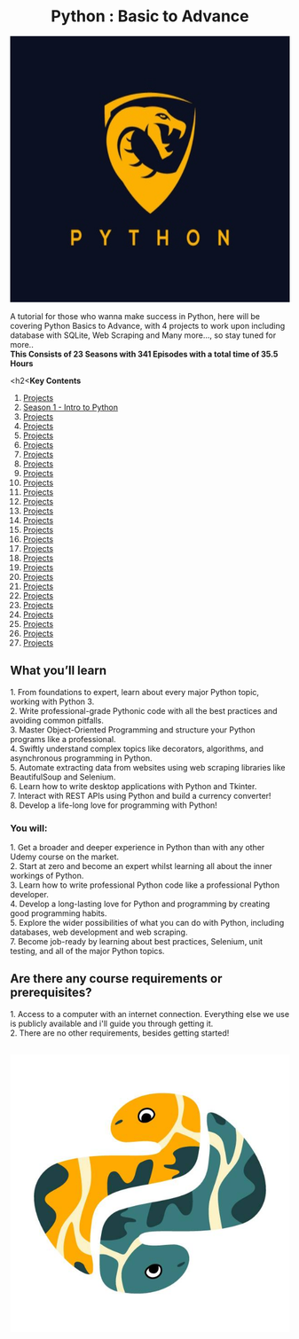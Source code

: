 <h1 align="center"><b>Python : Basic to Advance</b></h1>
<p align="center">
  <img height="480" width="700" src="background.jpg">
</p>
A tutorial for those who wanna make success in Python, here will be covering Python Basics to Advance, with 4 projects to work upon including database with SQLite, Web Scraping and Many more..., so stay tuned for more..
<br>
<b>This Consists of 23 Seasons with 341 Episodes with a total time of 35.5 Hours</b>
<br>

<h2<<b>Key Contents</b></h2>
1. <a href="/Projects.txt/">Projects</a>
2. <a href="/Season 1 - Intro to Python/">Season 1 - Intro to Python</a>
3. <a href="/Projects.txt/">Projects</a>
4. <a href="/Projects.txt/">Projects</a>
5. <a href="/Projects.txt/">Projects</a>
6. <a href="/Projects.txt/">Projects</a>
7. <a href="/Projects.txt/">Projects</a>
8. <a href="/Projects.txt/">Projects</a>
9. <a href="/Projects.txt/">Projects</a>
10. <a href="/Projects.txt/">Projects</a>
11. <a href="/Projects.txt/">Projects</a>
12. <a href="/Projects.txt/">Projects</a>
13. <a href="/Projects.txt/">Projects</a>
14. <a href="/Projects.txt/">Projects</a>
15. <a href="/Projects.txt/">Projects</a>
16. <a href="/Projects.txt/">Projects</a>
17. <a href="/Projects.txt/">Projects</a>
18. <a href="/Projects.txt/">Projects</a>
19. <a href="/Projects.txt/">Projects</a>
20. <a href="/Projects.txt/">Projects</a>
21. <a href="/Projects.txt/">Projects</a>
22. <a href="/Projects.txt/">Projects</a>
23. <a href="/Projects.txt/">Projects</a>
24. <a href="/Projects.txt/">Projects</a>
25. <a href="/Projects.txt/">Projects</a>
26. <a href="/Projects.txt/">Projects</a>
27. <a href="/Projects.txt/">Projects</a>

<h2><b>What you’ll learn</b></h2>
1. From foundations to expert, learn about every major Python topic, working with Python 3.<br>
2. Write professional-grade Pythonic code with all the best practices and avoiding common pitfalls.<br>
3. Master Object-Oriented Programming and structure your Python programs like a professional.<br>
4. Swiftly understand complex topics like decorators, algorithms, and asynchronous programming in Python.<br>
5. Automate extracting data from websites using web scraping libraries like BeautifulSoup and Selenium.<br>
6. Learn how to write desktop applications with Python and Tkinter.<br>
7. Interact with REST APIs using Python and build a currency converter!<br>
8. Develop a life-long love for programming with Python!<br>

<h3><b>You will:</b></h3>
1. Get a broader and deeper experience in Python than with any other Udemy course on the market.<br>
2. Start at zero and become an expert whilst learning all about the inner workings of Python.<br>
3. Learn how to write professional Python code like a professional Python developer.<br>
4. Develop a long-lasting love for Python and programming by creating good programming habits.<br>
5. Explore the wider possibilities of what you can do with Python, including databases, web development and web scraping.<br>
7. Become job-ready by learning about best practices, Selenium, unit testing, and all of the major Python topics.<br>

<h2><b>Are there any course requirements or prerequisites?</b></h2>
1. Access to a computer with an internet connection. Everything else we use is publicly available and i'll guide you through getting it.<br>
2. There are no other requirements, besides getting started!<br><br>
<p align="center">
  <img src="bg.jpg" width="700" height="500">
</p>
